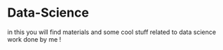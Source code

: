 # Data-Science

in this you will find materials and some cool stuff related to data science work done by me ! 
